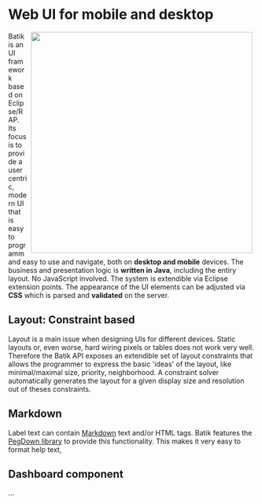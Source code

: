# Web UI for mobile and desktop

<img align="right" width="450" hspace="8" src="http://polymap.org/mosaic/raw-attachment/wiki/WikiStart/mosaic.png" alt=""/>

Batik is an UI framework based on Eclipse/RAP. Its focus is to provide a user centric, modern UI that is easy to programm and easy to use and navigate, both on **desktop and mobile** devices. The business and presentation logic is **written in Java**, including the entiry layout. No JavaScript involved. The system is extendible via Eclipse extension points. The appearance of the UI elements can be adjusted via **CSS** which is parsed and **validated** on the server.

## Layout: Constraint based

Layout is a main issue when designing UIs for different devices. Static layouts or, even worse, hard wiring pixels or tables does not work very well. Therefore the Batik API exposes an extendible set of layout constraints that allows the programmer to express the basic 'ideas' of the layout, like minimal/maximal size, priority, neighborhood. A constraint solver automatically generates the layout for a given display size and resolution out of theses constraints.

## Markdown

Label text can contain [Markdown](http://daringfireball.net/projects/markdown/syntax) text and/or HTML tags. Batik features the [PegDown library](https://github.com/sirthias/pegdown) to provide this functionality. This makes it very easy to format help text,

## Dashboard component

...
